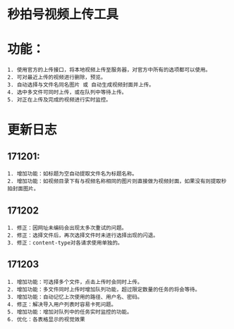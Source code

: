 秒拍号视频上传工具  
=====
# 功能：
	1. 使用官方的上传接口，将本地视频上传至服务器，对官方中所有的选项都可以使用。
	2. 可对最近上传的视频进行删除，预览。  
	3. 自动选择与文件名同名图片 或 自动生成视频封面并上传。  
	4. 选中多文件可同时上传，或在队列中等待上传。  
	5. 对正在上传及完成的视频进行实时监控。  
# 更新日志
## 171201:    
    1. 增加功能：如标题为空自动提取文件名为标题名称。  
    2. 增加功能：如视频目录下有与视频名称相同的图片则直接做为视频封面，如果没有则提取秒拍封面图片。  
    
## 171202  
    1. 修正：因网址未编码会出现太多次重试的问题。  
    2. 修正：选择文件后，再次选择文件时未进行选择出现的闪退。
    3. 修正：content-type对各请求使用单独的。   
## 171203  
    1. 增加功能：可选择多个文件，点击上传时会同时上传。  
    2. 增加功能：多文件同时上传时增加队列功能，超过限定数量的任务的将会等待。  
    3. 增加功能：自动记忆上次使用的路径、用户名、密码。  
    4. 修正：解决导入用户列表时容易卡死问题。  
    5. 增加功能：增加对队列中的任务实时监控的功能。  
    6. 优化：各表格显示的视觉效果  